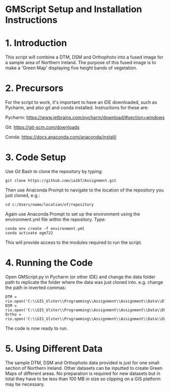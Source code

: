 # GMScript Setup and Installation Instructions

# 1. Introduction
This script will combine a DTM, DSM and Orthophoto into a fused image for a sample area of Northern Ireland. The purpose of this fused image is to make a 'Green Map' displaying five height bands of vegetation.

# 2. Precursors
   
For the script to work, it's important to have an IDE downloaded, such as Pycharm, and also git and conda installed. Instructions for these are:
	
Pycharm: https://www.jetbrains.com/pycharm/download/#section=windows

Git: https://git-scm.com/downloads

Conda: https://docs.anaconda.com/anaconda/install/ 


# 3. Code Setup

Use Git Bash to clone the repository by typing: 	
	
	git clone https://github.com/ia167/Assignment.git
	
Then use Anaconda Prompt to navigate to the location of the repository you just cloned, e.g.:

	cd c:/Users/name/location/of/repository

Again use Anaconda Prompt to set up the environment using the environment.yml file within the repository. Type:

	conda env create -f environment.yml
	conda activate egm722 

This will provide access to the modules required to run the script.

# 4. Running the Code
Open GMScript.py in Pycharm (or other IDE) and change the data folder path to replicate the folder where the data was just cloned into.
e.g. change the path in inverted commas:
	
	
	DTM = rio.open('C:\\GIS_Ulster\\Programming\\Assignment\\Assignment\\Data\\DTM.tif')
	DSM = rio.open('C:\\GIS_Ulster\\Programming\\Assignment\\Assignment\\Data\\DSM.tif')
	Ortho = rio.open('C:\\GIS_Ulster\\Programming\\Assignment\\Assignment\\Data\\Ortho.tif') 

	
The code is now ready to run.

# 5. Using Different Data
The sample DTM, DSM and Orthophoto data provided is just for one small section of Northern Ireland. Other datasets can be inputted to create Green Maps of different areas. 
No preparation is required for new datasets but in total they have to be less than 100 MB in size so clipping on a GIS platform may be necessary.